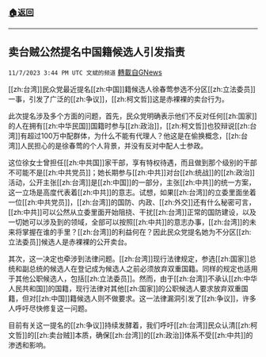 ###  [:house:返回](README.md)
---


## 卖台贼公然提名中国籍候选人引发指责
`11/7/2023 3:44 PM UTC 文斌的频道` [轉載自GNews](https://gnews.org/articles/1937054)

[[zh:台湾]]民众党最近提名[[zh:中国]]籍候选人徐春莺参选不分区[[zh:立法委员]]一事，引发了广泛的[[zh:争议]]，[[zh:柯文哲]]这是赤裸裸的卖台行为。

此次提名涉及多个方面的问题，首先，民众党明确表示他们不反对任何[[zh:国家]]的人在拥有[[zh:中华民国]]国籍时参与[[zh:政治]]，[[zh:柯文哲]]也狡辩说[[zh:台湾]]有超过100万中配群体，为什么不能有代理人？他这是在偷换概念，[[zh:台湾]]人民担心的是徐春莺的个人背景，并没有反对中配人士参政。

这位徐女士曾担任[[zh:中共国]]家干部，享有特权待遇，而且做到那个级别的干部不可能不是[[zh:中共党员]]；她长期参与[[zh:中共]]对台[[zh:统战]]的[[zh:政治]]活动，公开主张[[zh:台湾]]是[[zh:中国]]的一部分，主张[[zh:中共]]的统一方案，这一立场是高度代表着[[zh:中共]]的意志。试想，如果[[zh:台湾]]的立委里面坐着一位[[zh:中共党员]]，[[zh:台湾]]的国防、内政、[[zh:外交]]还有什么秘密可言，[[zh:中共]]可以公然从立委里面开始阻挠、干扰[[zh:台湾]]正常的国防建设，以及一切她可以涉及到的领域，全部可以按照[[zh:中共]]的意志办事，[[zh:台湾]]的未来将掌握在谁的手里？[[zh:台湾]]的利益何在？因此民众党提名她为不分区[[zh:立法委员]]候选人是赤裸裸的公开卖台。

其次，这一决定也牵涉到法律问题。[[zh:台湾]]现行法律规定，参选[[zh:国家]]总统和副总统的候选人在登记成为候选人之前必须放弃双重国籍。同样的规定也适用于其他公职候选人，包括[[zh:立法委员]]。然而，由于[[zh:台湾]]不承认[[zh:中华人民共和国]]的国籍，现行法律对其他[[zh:国家]]的公职候选人要求放弃双重国籍，但对[[zh:中国]]籍候选人则不做要求。这一法律漏洞引发了[[zh:争议]]，许多人呼吁尽快修复这一问题。

目前有关这一提名的[[zh:争议]]持续发酵着，我们呼吁[[zh:台湾]]民众认清[[zh:柯文哲]]的[[zh:卖台贼]]本质，确保[[zh:台湾]]的[[zh:政治]]体系不受[[zh:中共]]的渗透和影响。
